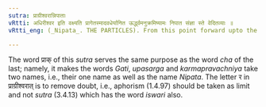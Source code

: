 ```yaml
---
sutra: प्राग्रीश्वरान्निपाताः
vRtti: अधिरीश्वर इति वक्ष्यति प्रागेतस्मादवधेर्यानित ऊर्द्ध्वमनुक्रमिष्यामः निपात संज्ञा स्ते वेदितव्याः ॥
vRtti_eng: (_Nipata_. THE PARTICLES). From this point forward upto the aphorism _Adhiri_-_svare_ (I 4. 97), all that we shall say is to be understood to have the name of _Nipata_ or Particles.

---
```

The word प्राक् of this _sutra_ serves the same purpose as the word _cha_ of the last; namely, it makes the words _Gati_, _upasarga_ and _karmapravachniya_ take two names, i.e., their one name as well as the name _Nipata_. The letter र in  प्राग्रीश्वरात् is to remove doubt, i.e., aphorism (1.4.97) should be taken as limit and not _sutra_ (3.4.13) which has the word _iswari_ also.